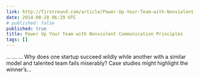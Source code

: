 ```yaml
---
link: http://firstround.com/article/Power-Up-Your-Team-with-Nonviolent-Communication-Principles
date: 2014-08-28 06:29 UTC
# published: false
published: true
title: Power Up Your Team with Nonviolent Communication Principles
tags: []
---
```


... ... ... Why does one startup succeed wildly while another with a similar model and talented team fails miserably? Case studies might highlight the winner’s…
